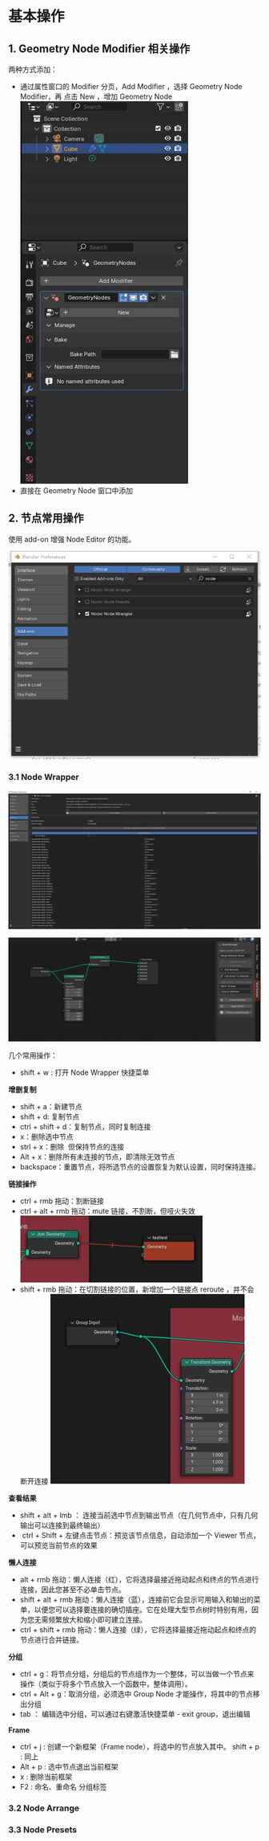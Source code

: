 # 基本操作

## 1. Geometry Node Modifier 相关操作

两种方式添加：

* 通过属性窗口的 Modifier 分页，Add Modifier ，选择 Geometry Node Modifier，再 点击 New ，增加  Geometry Node 
  ![](./imgs/goenode03.png)
* 直接在 Geometry Node 窗口中添加

## 2. 节点常用操作

使用 add-on 增强 Node Editor 的功能。

![](./imgs/blender-node-wrangler.png)

### 3.1 Node Wrapper

![](./imgs/blender-node-wrangler1.png)

![](./imgs/blender-node-wrangler2.png)

几个常用操作：

* shift + w : 打开 Node Wrapper 快捷菜单

**增删复制**
* shift + a：新建节点
* shift + d: 复制节点
* ctrl + shift + d：复制节点，同时复制连接
* x：删除选中节点  
* strl + x：删除  但保持节点的连接      
* Alt + x：删除所有未连接的节点，即清除无效节点
* backspace：重置节点，将所选节点的设置恢复为默认设置，同时保持连接。

**链接操作**
* ctrl + rmb 拖动：割断链接
* ctrl + alt + rmb 拖动：mute 链接，不割断，但哑火失效
  ![](./imgs/blender-node-mutelink.png)
* shift + rmb 拖动：在切割链接的位置，新增加一个链接点 reroute ，并不会断开连接
  ![](./imgs/goenode04.png)

**查看结果**
* shift + alt + lmb ： 连接当前选中节点到输出节点（在几何节点中，只有几何输出可以连接到最终输出）
*  ctrl + Shift + 左键点击节点：预览该节点信息，自动添加一个 Viewer 节点，可以预览当前节点的效果 

**懒人连接** 

* alt + rmb 拖动：懒人连接（红），它将选择最接近拖动起点和终点的节点进行连接，因此您甚至不必单击节点。
* shift + alt + rmb 拖动：懒人连接（蓝），连接前它会显示可用输入和输出的菜单，以便您可以选择要连接的确切插座。它在处理大型节点树时特别有用，因为您无需频繁放大和缩小即可建立连接。
* ctrl + shift + rmb 拖动：懒人连接（绿），它将选择最接近拖动起点和终点的节点进行合并链接。

**分组**
* ctrl + g：将节点分组，分组后的节点组作为一个整体，可以当做一个节点来操作（类似于将多个节点放入一个函数中，整体调用）。
* ctrl + Alt + g：取消分组，必须选中 Group Node 才能操作，将其中的节点移出分组
* tab ： 编辑选中分组，可以通过右键激活快捷菜单 - exit group，退出编辑


**Frame**
* ctrl + j : 创建一个新框架（Frame node），将选中的节点放入其中。
  shift + p : 同上
* Alt + p : 选中节点退出当前框架
* x : 删除当前框架
* F2 : 命名、重命名 分组标签



### 3.2 Node Arrange

### 3.3 Node Presets